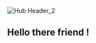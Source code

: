 ![Hub Header_2](https://github.com/DonChart/DonChart/assets/168656623/3cf5a990-7dcc-40ae-99b2-83c3a70cac50)

## Hello there friend !

<!--
**DonChart/DonChart** is a ✨ _special_ ✨ repository because its `README.md` (this file) appears on your GitHub profile.

Here are some ideas to get you started:

- 🔭 I’m currently working on ...
- 🌱 I’m currently learning ...
- 👯 I’m looking to collaborate on ...
- 🤔 I’m looking for help with ...
- 💬 Ask me about ...
- 📫 How to reach me: ...
- 😄 Pronouns: ...
- ⚡ Fun fact: ...
-->
